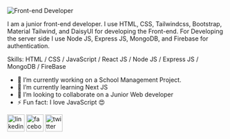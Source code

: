 
![Front-end Developer](https://i.postimg.cc/dV2dkVrP/banner.jpg)

I am a junior front-end developer. I use HTML, CSS, Tailwindcss, Bootstrap, Material Tailwind, and DaisyUI for developing the Front-end. For Developing the server side I use Node JS, Express JS, MongoDB, and Firebase for authentication.

Skills: HTML / CSS / JavaScript / React JS / Node JS / Express JS / MongoDB / FireBase

- 🔭 I’m currently working on a School Management Project. 
- 🌱 I’m currently learning Next JS 
- 👯 I’m looking to collaborate on a Junior Web developer 
- ⚡ Fun fact: I love JavaScript 😍 


[<img src='https://cdn.jsdelivr.net/npm/simple-icons@3.0.1/icons/linkedin.svg' alt='linkedin' height='40'>](https://www.linkedin.com/in/https://www.linkedin.com/in/md-abu-mahid-islam//)  [<img src='https://cdn.jsdelivr.net/npm/simple-icons@3.0.1/icons/facebook.svg' alt='facebook' height='40'>](https://www.facebook.com/https://www.facebook.com/profile.php?id=100027753881743)  [<img src='https://cdn.jsdelivr.net/npm/simple-icons@3.0.1/icons/twitter.svg' alt='twitter' height='40'>](https://twitter.com/https://x.com/dev_abumahid)  

